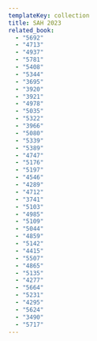 ```yaml
---
templateKey: collection
title: SAH 2023
related_book:
  - "5692"
  - "4713"
  - "4937"
  - "5781"
  - "5408"
  - "5344"
  - "3695"
  - "3920"
  - "3921"
  - "4978"
  - "5035"
  - "5322"
  - "3966"
  - "5080"
  - "5339"
  - "5389"
  - "4747"
  - "5176"
  - "5197"
  - "4546"
  - "4289"
  - "4712"
  - "3741"
  - "5103"
  - "4985"
  - "5109"
  - "5044"
  - "4859"
  - "5142"
  - "4415"
  - "5507"
  - "4865"
  - "5135"
  - "4277"
  - "5664"
  - "5231"
  - "4295"
  - "5624"
  - "3490"
  - "5717"
---
```

